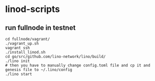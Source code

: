 # linod-scripts
## run fullnode in testnet
```
cd fullnode/vagrant/
./vagrant_up.sh
vagrant ssh
./install_linod.sh
cd go/src/github.com/lino-network/lino/build/
./lino init
# then you have to manually change config.toml file and cp it and genesis file to ~/.lino/config
./lino start
```
